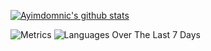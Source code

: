 [![Ayimdomnic's github stats](https://github-readme-stats.vercel.app/api?username=ayimdomnic&count_private=true&show_icons=true&theme=radical)](https://github.com/ayimdomnic/) 

![Metrics](https://metrics.lecoq.io/ayimdomnic)
![Languages Over The Last 7 Days](https://github-readme-stats.vercel.app/api/wakatime?username=ayimdomnic&layout=compact)

